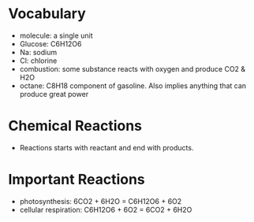 # Vocabulary
- molecule: a single unit
- Glucose: C6H12O6
- Na: sodium
- Cl: chlorine
- combustion: some substance reacts with oxygen and produce CO2 & H2O
- octane: C8H18 component of gasoline. Also implies anything that can produce great power


# Chemical Reactions
- Reactions starts with reactant and end with products.

# Important Reactions
- photosynthesis: 6CO2 + 6H2O = C6H12O6 + 6O2
- cellular respiration: C6H12O6 + 6O2 = 6CO2 + 6H2O
